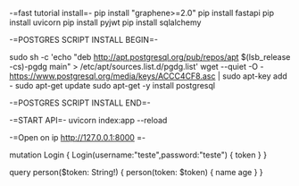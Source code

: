 -=fast tutorial install=-
pip install "graphene>=2.0"
pip install fastapi
pip install uvicorn
pip install pyjwt
pip install sqlalchemy

-=POSTGRES SCRIPT INSTALL BEGIN=-

sudo sh -c 'echo "deb http://apt.postgresql.org/pub/repos/apt \$(lsb_release -cs)-pgdg main" > /etc/apt/sources.list.d/pgdg.list'
wget --quiet -O - https://www.postgresql.org/media/keys/ACCC4CF8.asc | sudo apt-key add -
sudo apt-get update
sudo apt-get -y install postgresql

-=POSTGRES SCRIPT INSTALL END=-

-=START API=-
uvicorn index:app --reload

-=Open on ip http://127.0.0.1:8000 =-

mutation Login {
Login(username:"teste",password:"teste") {
token
}
}

query person($token: String!) {
  person(token: $token) {
name
age
}
}
